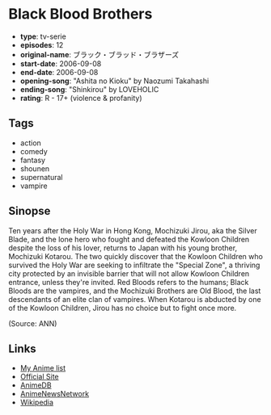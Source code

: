 # Black Blood Brothers

-   **type**: tv-serie
-   **episodes**: 12
-   **original-name**: ブラック・ブラッド・ブラザーズ
-   **start-date**: 2006-09-08
-   **end-date**: 2006-09-08
-   **opening-song**: "Ashita no Kioku" by Naozumi Takahashi
-   **ending-song**: "Shinkirou" by LOVEHOLIC
-   **rating**: R - 17+ (violence & profanity)

## Tags

-   action
-   comedy
-   fantasy
-   shounen
-   supernatural
-   vampire

## Sinopse

Ten years after the Holy War in Hong Kong, Mochizuki Jirou, aka the Silver Blade, and the lone hero who fought and defeated the Kowloon Children despite the loss of his lover, returns to Japan with his young brother, Mochizuki Kotarou. The two quickly discover that the Kowloon Children who survived the Holy War are seeking to infiltrate the "Special Zone", a thriving city protected by an invisible barrier that will not allow Kowloon Children entrance, unless they're invited. Red Bloods refers to the humans; Black Bloods are the vampires, and the Mochizuki Brothers are Old Blood, the last descendants of an elite clan of vampires. When Kotarou is abducted by one of the Kowloon Children, Jirou has no choice but to fight once more.

(Source: ANN)

## Links

-   [My Anime list](https://myanimelist.net/anime/1498/Black_Blood_Brothers)
-   [Official Site](http://character.biglobe.ne.jp/BBB/)
-   [AnimeDB](http://anidb.info/perl-bin/animedb.pl?show=anime&aid=4416)
-   [AnimeNewsNetwork](http://www.animenewsnetwork.com/encyclopedia/anime.php?id=6449)
-   [Wikipedia](http://en.wikipedia.org/wiki/Black_Blood_Brothers)

